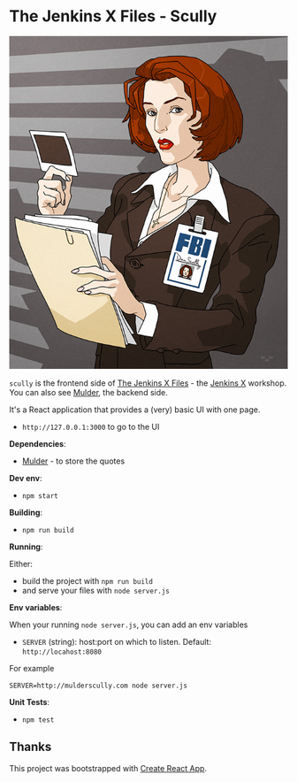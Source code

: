 # The Jenkins X Files - Scully

<div style="text-align:center"><img src ="doc/dana_scully.jpg" /></div>

`scully` is the frontend side of [The Jenkins X Files](https://the-jenkins-x-files.github.io/) - the [Jenkins X](https://jenkins-x.io/) workshop. You can also see [Mulder](https://github.com/the-jenkins-x-files/mulder), the backend side.

It's a React application that provides a (very) basic UI with one page.

- `http://127.0.0.1:3000` to go to the UI

**Dependencies**:

- [Mulder](https://github.com/the-jenkins-x-files/mulder) - to store the quotes

**Dev env**:

- `npm start`

**Building**:

- `npm run build`

**Running**:

Either:
- build the project with `npm run build`
- and serve your files with `node server.js`

**Env variables**:

When your running `node server.js`, you can add an env variables

- `SERVER` (string): host:port on which to listen. Default: `http://locahost:8080`

For example

```
SERVER=http://mulderscully.com node server.js
```

**Unit Tests**:

- `npm test`

## Thanks

This project was bootstrapped with [Create React App](https://github.com/facebook/create-react-app).